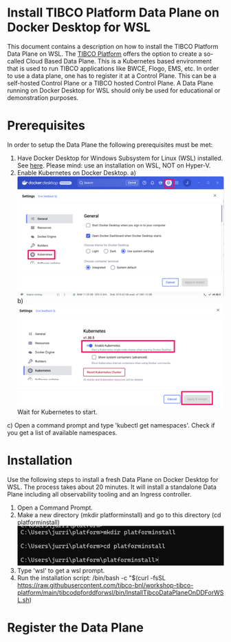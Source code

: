 # Install TIBCO Platform Data Plane on Docker Desktop for WSL

This document contains a description on how to install the TIBCO Platform Data Plane on WSL. 
The [TIBCO Platform](https://docs.tibco.com/products/tibco-control-plane-1-3-0) offers the option to create a so-called Cloud Based Data Plane. This is a Kubernetes based environment that is used to run TIBCO applications like BWCE, Flogo, EMS, etc. 
In order to use a data plane, one has to register it at a Control Plane. This can be a self-hosted Control Plane or a TIBCO hosted Control Plane.
A Data Plane running on Docker Desktop for WSL should only be used for educational or demonstration purposes. 


# Prerequisites
In order to setup the Data Plane the following prerequisites must be met:
1) Have Docker Desktop for Windows Subsystem for Linux (WSL) installed. See [here](https://docs.docker.com/desktop/setup/install/windows-install/). Please mind: use an installation on WSL, NOT on Hyper-V.
2) Enable Kubernetes on Docker Desktop.
a) ![Click settings --> Kubernetes](pics/DockerDesktop1.png)
b) ![Set 'enable Kubernetes' en click 'Apply & Restart'](pics/DockerDesktop2.png)
Wait for Kubernetes to start.

c) Open a command prompt and type 'kubectl get namespaces'. 
Check if you get a list of available namespaces.

# Installation
Use the following steps to install a fresh Data Plane on Docker Desktop for WSL. The process takes about 20 minutes. It will install a standalone Data Plane including all observability tooling and an Ingress controller.
1) Open a Command Prompt.
2) Make a new directory (mkdir platforminstall) and go to this directory (cd platforminstall)
![platform install directory](pics/platforminstall.png)
3) Type 'wsl' to get a wsl prompt.
4) Run the installation script: /bin/bash -c "$(curl -fsSL https://raw.githubusercontent.com/tibco-bnl/workshop-tibco-platform/main/tibcodpforddforwsl/bin/InstallTibcoDataPlaneOnDDForWSL.sh)

# Register the Data Plane


